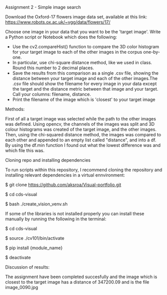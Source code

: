 Assignment 2 - Simple image search

Download the Oxford-17 flowers image data set, available at this link: https://www.robots.ox.ac.uk/~vgg/data/flowers/17/

Choose one image in your data that you want to be the 'target image'. Write a Python script or Notebook which does the following:

- Use the cv2.compareHist() function to compare the 3D color histogram for your target image to each of the other images in the corpus one-by-one.
- In particular, use chi-square distance method, like we used in class. Round this number to 2 decimal places.
- Save the results from this comparison as a single .csv file, showing the distance between your target image and each of the other images.The .csv file should show the filename for every image in your data except the target and the distance metric between that image and your target. Call your columns: filename, distance.
- Print the filename of the image which is 'closest' to your target image

Methods:

First of all a target image was selected while the path to the other images was defined. Using opencv, the channels of the images was split and 3D colour histograms was created of the target image, and the other images. Then, using the chi-squared distance method, the images was compared to each other and appended to an empty list called "distance", and into a df. By using the df.min function I found out what the lowest difference was and which file this was.

Cloning repo and installing dependencies

To run scripts within this repository, I recommend cloning the repository and installing relevant dependencies in a virtual ennvironment:

$ git clone https://github.com/aksroa/Visual-portfolio.git

$ cd cds-visual

$ bash ./create_vision_venv.sh


If some of the libraries is not installed properly you can install these manually by running the following in the terminal:

$ cd cds-visual

$ source ./cv101/bin/activate

$ pip install {module_name}

$ deactivate

Discussion of results:

The assignment have been completed succesfully and the image which is closest to the target image has a distance of 347200.09 and is the file image_0090.jpg